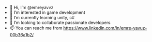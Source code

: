 - 👋 Hi, I’m @emreyavvz
- 👀 I’m interested in game development
- 🌱 I’m currently learning unity, c#
- 💞️ I’m looking to collaborate passionate developers
- 📫 You can reach me from 
https://www.linkedin.com/in/emre-yavuz-00b36a1b2/
